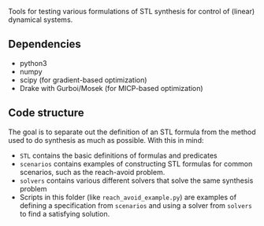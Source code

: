 Tools for testing various formulations of STL synthesis for control of (linear) dynamical systems.

## Dependencies

- python3
- numpy
- scipy (for gradient-based optimization)
- Drake with Gurboi/Mosek (for MICP-based optimization)

## Code structure

The goal is to separate out the definition of an STL formula from the
method used to do synthesis as much as possible. With this in mind:

- `STL` contains the basic definitions of formulas and predicates
- `scenarios` contains examples of constructing STL formulas for common scenarios, such as the reach-avoid problem.
- `solvers` contains various different solvers that solve the same synthesis problem
- Scripts in this folder (like `reach_avoid_example.py`) are examples of defining a specification
    from `scenarios` and using a solver from `solvers` to find a satisfying solution.
